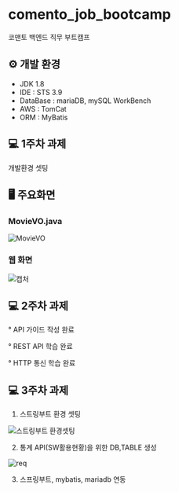 # comento_job_bootcamp
코맨토 백엔드 직무 부트캠프


## ⚙ 개발 환경

- JDK 1.8
- IDE : STS 3.9
- DataBase : mariaDB, mySQL WorkBench
- AWS : TomCat
- ORM : MyBatis

## 💻 1주차 과제

개발환경 셋팅

## 🖥 주요화면

### MovieVO.java
![MovieVO](https://github.com/ByeongGwan99/comento_job_bootcamp/assets/132625721/a7750c61-f9c4-4d87-b5b3-cf9fb96a3f80)

### 웹 화면
![캡처](https://github.com/ByeongGwan99/comento_job_bootcamp/assets/132625721/434ba045-b32f-45c0-b7da-493b74fd01e5)

## 💻 2주차 과제

° API 가이드 작성 완료

° REST API 학습 완료

° HTTP 통신 학습 완료

## 💻 3주차 과제

1) 스트링부트 환경 셋팅
 
  ![스트링부트 환경셋팅](https://github.com/ByeongGwan99/comento_job_bootcamp/assets/132625721/cd9b6886-feec-4bf2-aa8a-bba8c1aced79) 

2) 통계 API(SW활용현황)을 위한 DB,TABLE 생성

![req](https://github.com/ByeongGwan99/comento_job_bootcamp/assets/132625721/872b2718-c794-4ca1-85c1-e6d5ceea15b3)


3) 스프링부트, mybatis, mariadb 연동
   
